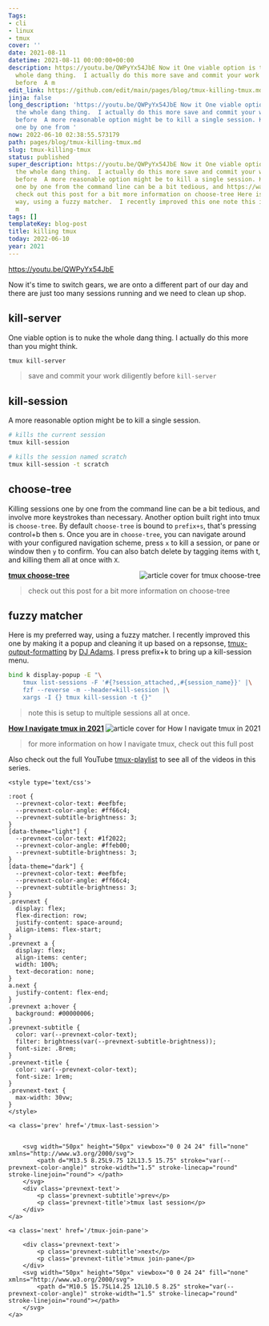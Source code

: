 ```yaml
---
Tags:
- cli
- linux
- tmux
cover: ''
date: 2021-08-11
datetime: 2021-08-11 00:00:00+00:00
description: https://youtu.be/QWPyYx54JbE Now it One viable option is to nuke the
  whole dang thing.  I actually do this more save and commit your work diligently
  before  A m
edit_link: https://github.com/edit/main/pages/blog/tmux-killing-tmux.md
jinja: false
long_description: 'https://youtu.be/QWPyYx54JbE Now it One viable option is to nuke
  the whole dang thing.  I actually do this more save and commit your work diligently
  before  A more reasonable option might be to kill a single session. Killing sessions
  one by one from '
now: 2022-06-10 02:38:55.573179
path: pages/blog/tmux-killing-tmux.md
slug: tmux-killing-tmux
status: published
super_description: https://youtu.be/QWPyYx54JbE Now it One viable option is to nuke
  the whole dang thing.  I actually do this more save and commit your work diligently
  before  A more reasonable option might be to kill a single session. Killing sessions
  one by one from the command line can be a bit tedious, and https://waylonwalker.com/tmux-choose-tree/
  check out this post for a bit more information on choose-tree Here is my preferred
  way, using a fuzzy matcher.  I recently improved this one note this is setup to
  m
tags: []
templateKey: blog-post
title: killing tmux
today: 2022-06-10
year: 2021
---
```


https://youtu.be/QWPyYx54JbE

Now it's time to switch gears, we are onto a different part of our day and
there are just too many sessions running and we need to clean up shop.

## kill-server

One viable option is to nuke the whole dang thing.  I actually do this more
than you might think.

``` bash
tmux kill-server
```

> save and commit your work diligently before `kill-server`

## kill-session

A more reasonable option might be to kill a single session.

``` bash
# kills the current session
tmux kill-session

# kills the session named scratch
tmux kill-session -t scratch
```

## choose-tree

Killing sessions one by one from the command line can be a bit tedious, and
involve more keystrokes than necessary.  Another option built right into tmux
is `choose-tree`.  By default `choose-tree` is bound to `prefix+s`, that's
pressing control+b then s.  Once you are in `choose-tree`, you can navigate
around with your configured navigation scheme, press `x` to kill a session, or
pane or window then `y` to confirm.  You can also batch delete by tagging items
with t, and killing them all at once with `X`.


  <div class="onelinelink-wrapper">
      <a class="onelinelink" href="https://waylonwalker.com/tmux-choose-tree/">
          <img style="float: right;" align='right' src="https://images.waylonwalker.com/tmux-choose-tree-og_250x140.png" alt="article cover for 
 tmux choose-tree
"/>
          <p><strong>
 tmux choose-tree
</strong></p>
      </a>
  </div>


> check out this post for a bit more information on choose-tree

## fuzzy matcher

Here is my preferred way, using a fuzzy matcher.  I recently improved this one
by making it a popup and cleaning it up based on a repsonse,
[tmux-output-formatting](https://qmacro.org/autodidactics/2021/08/06/tmux-output-formatting/)
by [DJ Adams](https://twitter.com/qmacro).  I press prefix+k to bring up a kill-session menu.

``` bash
bind k display-popup -E "\
    tmux list-sessions -F '#{?session_attached,,#{session_name}}' |\
    fzf --reverse -m --header=kill-session |\
    xargs -I {} tmux kill-session -t {}"
```

> note this is setup to multiple sessions all at once.


  <div class="onelinelink-wrapper">
      <a class="onelinelink" href="https://waylonwalker.com/tmux-nav-2021/">
          <img style="float: right;" align='right' src="https://images.waylonwalker.com/tmux-nav-2021-og_250x140.png" alt="article cover for 
 How I navigate tmux in 2021
"/>
          <p><strong>
 How I navigate tmux in 2021
</strong></p>
      </a>
  </div>


> for more information on how I navigate tmux, check out this full post


Also check out the full YouTube
[tmux-playlist](https://www.youtube.com/playlist?list=PLTRNG6WIHETB4reAxbWza3CZeP9KL6Bkr)
to see all of the videos in this series.
<div class='prevnext'>

    <style type='text/css'>

    :root {
      --prevnext-color-text: #eefbfe;
      --prevnext-color-angle: #ff66c4;
      --prevnext-subtitle-brightness: 3;
    }
    [data-theme="light"] {
      --prevnext-color-text: #1f2022;
      --prevnext-color-angle: #ffeb00;
      --prevnext-subtitle-brightness: 3;
    }
    [data-theme="dark"] {
      --prevnext-color-text: #eefbfe;
      --prevnext-color-angle: #ff66c4;
      --prevnext-subtitle-brightness: 3;
    }
    .prevnext {
      display: flex;
      flex-direction: row;
      justify-content: space-around;
      align-items: flex-start;
    }
    .prevnext a {
      display: flex;
      align-items: center;
      width: 100%;
      text-decoration: none;
    }
    a.next {
      justify-content: flex-end;
    }
    .prevnext a:hover {
      background: #00000006;
    }
    .prevnext-subtitle {
      color: var(--prevnext-color-text);
      filter: brightness(var(--prevnext-subtitle-brightness));
      font-size: .8rem;
    }
    .prevnext-title {
      color: var(--prevnext-color-text);
      font-size: 1rem;
    }
    .prevnext-text {
      max-width: 30vw;
    }
    </style>
    
    <a class='prev' href='/tmux-last-session'>
    

        <svg width="50px" height="50px" viewbox="0 0 24 24" fill="none" xmlns="http://www.w3.org/2000/svg">
            <path d="M13.5 8.25L9.75 12L13.5 15.75" stroke="var(--prevnext-color-angle)" stroke-width="1.5" stroke-linecap="round" stroke-linejoin="round"> </path>
        </svg>
        <div class='prevnext-text'>
            <p class='prevnext-subtitle'>prev</p>
            <p class='prevnext-title'>tmux last session</p>
        </div>
    </a>
    
    <a class='next' href='/tmux-join-pane'>
    
        <div class='prevnext-text'>
            <p class='prevnext-subtitle'>next</p>
            <p class='prevnext-title'>tmux join-pane</p>
        </div>
        <svg width="50px" height="50px" viewbox="0 0 24 24" fill="none" xmlns="http://www.w3.org/2000/svg">
            <path d="M10.5 15.75L14.25 12L10.5 8.25" stroke="var(--prevnext-color-angle)" stroke-width="1.5" stroke-linecap="round" stroke-linejoin="round"></path>
        </svg>
    </a>
  </div>